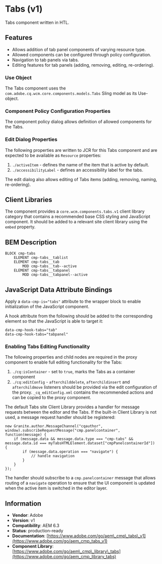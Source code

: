 <!--
Copyright 2018 Adobe Systems Incorporated

Licensed under the Apache License, Version 2.0 (the "License");
you may not use this file except in compliance with the License.
You may obtain a copy of the License at

    http://www.apache.org/licenses/LICENSE-2.0

Unless required by applicable law or agreed to in writing, software
distributed under the License is distributed on an "AS IS" BASIS,
WITHOUT WARRANTIES OR CONDITIONS OF ANY KIND, either express or implied.
See the License for the specific language governing permissions and
limitations under the License.
-->
Tabs (v1)
====
Tabs component written in HTL.

## Features

* Allows addition of tab panel components of varying resource type.
* Allowed components can be configured through policy configuration.
* Navigation to tab panels via tabs.
* Editing features for tab panels (adding, removing, editing, re-ordering).

### Use Object
The Tabs component uses the `com.adobe.cq.wcm.core.components.models.Tabs` Sling model as its Use-object.

### Component Policy Configuration Properties
The component policy dialog allows definition of allowed components for the Tabs.

### Edit Dialog Properties
The following properties are written to JCR for this Tabs component and are expected to be available as `Resource` properties:

1. `./activeItem` - defines the name of the item that is active by default.
2. `./accessibilityLabel` - defines an accessibility label for the tabs.

The edit dialog also allows editing of Tabs items (adding, removing, naming, re-ordering).

## Client Libraries
The component provides a `core.wcm.components.tabs.v1` client library category that contains a recommended base
CSS styling and JavaScript component. It should be added to a relevant site client library using the `embed` property.

## BEM Description
```
BLOCK cmp-tabs
    ELEMENT cmp-tabs__tablist
    ELEMENT cmp-tabs__tab
        MOD cmp-tabs__tab--active
    ELEMENT cmp-tabs__tabpanel
        MOD cmp-tabs__tabpanel--active
```

## JavaScript Data Attribute Bindings
Apply a `data-cmp-is="tabs"` attribute to the wrapper block to enable initialization of the JavaScript component.

A hook attribute from the following should be added to the corresponding element so that the JavaScript is able to target it:

```
data-cmp-hook-tabs="tab"
data-cmp-hook-tabs="tabpanel"
```

### Enabling Tabs Editing Functionality
The following properties and child nodes are required in the proxy component to enable full editing functionality for the Tabs:

1. `./cq:isContainer` - set to `true`, marks the Tabs as a container component
2. `./cq:editConfig` - `afterchilddelete`, `afterchildinsert` and `afterchildmove` listeners should be provided via
the edit configuration of the proxy. `_cq_editConfig.xml` contains the recommended actions and can be copied to the proxy component.

The default Tabs site Client Library provides a handler for message requests between the editor and the Tabs.
If the built-in Client Library is not used, a message request handler should be registered:
```
new Granite.author.MessageChannel("cqauthor", window).subscribeRequestMessage("cmp.panelcontainer", function(message) {
    if (message.data && message.data.type === "cmp-tabs" && message.data.id === myTabsHTMLElement.dataset["cmpPanelcontainerId"]) {
        if (message.data.operation === "navigate") {
            // handle navigation
        }
    }
});
```

The handler should subscribe to a `cmp.panelcontainer` message that allows routing of a `navigate` operation to ensure
that the UI component is updated when the active item is switched in the editor layer.

## Information
* **Vendor**: Adobe
* **Version**: v1
* **Compatibility**: AEM 6.3
* **Status**: production-ready
* **Documentation**: [https://www.adobe.com/go/aem\_cmp\_tabs\_v1](https://www.adobe.com/go/aem_cmp_tabs_v1)
* **Component Library**: [https://www.adobe.com/go/aem\_cmp\_library\_tabs](https://www.adobe.com/go/aem_cmp_library_tabs)
